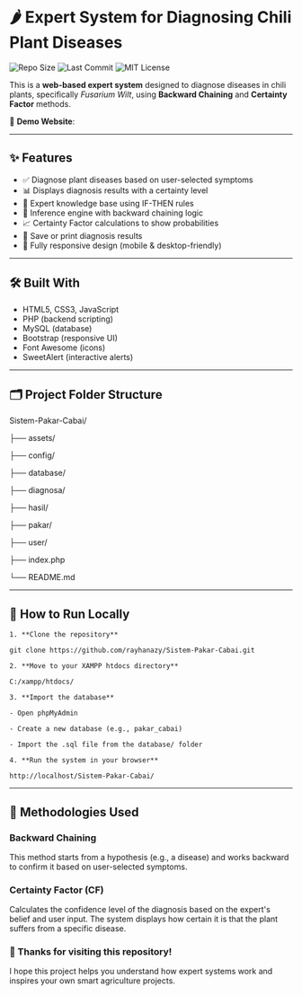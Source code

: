# 🌶️ Expert System for Diagnosing Chili Plant Diseases

![Repo Size](https://img.shields.io/github/repo-size/rayhanazy/Sistem-Pakar-Cabai)
![Last Commit](https://img.shields.io/github/last-commit/rayhanazy/Sistem-Pakar-Cabai)
![MIT License](https://img.shields.io/github/license/rayhanazy/Sistem-Pakar-Cabai)

This is a **web-based expert system** designed to diagnose diseases in chili plants, specifically *Fusarium Wilt*, using **Backward Chaining** and **Certainty Factor** methods.

🔗 **Demo Website**:  


---

## ✨ Features

- ✅ Diagnose plant diseases based on user-selected symptoms
- 📊 Displays diagnosis results with a certainty level
- 🧠 Expert knowledge base using IF-THEN rules
- 🔁 Inference engine with backward chaining logic
- 📈 Certainty Factor calculations to show probabilities
- 💾 Save or print diagnosis results
- 📱 Fully responsive design (mobile & desktop-friendly)

---

## 🛠️ Built With

- HTML5, CSS3, JavaScript
- PHP (backend scripting)
- MySQL (database)
- Bootstrap (responsive UI)
- Font Awesome (icons)
- SweetAlert (interactive alerts)

---

## 🗂️ Project Folder Structure

Sistem-Pakar-Cabai/

├── assets/

├── config/

├── database/

├── diagnosa/

├── hasil/

├── pakar/

├── user/

├── index.php

└── README.md


---

## 🚀 How to Run Locally
```
1. **Clone the repository**

git clone https://github.com/rayhanazy/Sistem-Pakar-Cabai.git

2. **Move to your XAMPP htdocs directory**

C:/xampp/htdocs/

3. **Import the database**

- Open phpMyAdmin

- Create a new database (e.g., pakar_cabai)

- Import the .sql file from the database/ folder

4. **Run the system in your browser**

http://localhost/Sistem-Pakar-Cabai/
```
---

## 🧠 Methodologies Used

### Backward Chaining
This method starts from a hypothesis (e.g., a disease) and works backward to confirm it based on user-selected symptoms.

### Certainty Factor (CF)
Calculates the confidence level of the diagnosis based on the expert's belief and user input. The system displays how certain it is that the plant suffers from a specific disease.


### 🎉 Thanks for visiting this repository!
I hope this project helps you understand how expert systems work and inspires your own smart agriculture projects.
